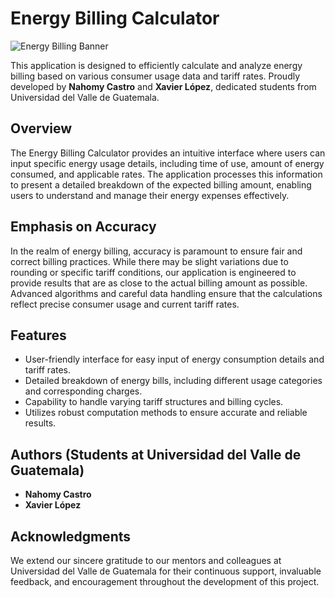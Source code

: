 # Energy Billing Calculator

![Energy Billing Banner](https://eegsa.com/wp-content/uploads/2020/10/FB_IMG_1604167290212-1-940x445.jpg)

This application is designed to efficiently calculate and analyze energy billing based on various consumer usage data and tariff rates. Proudly developed by **Nahomy Castro** and **Xavier López**, dedicated students from Universidad del Valle de Guatemala.

## Overview

The Energy Billing Calculator provides an intuitive interface where users can input specific energy usage details, including time of use, amount of energy consumed, and applicable rates. The application processes this information to present a detailed breakdown of the expected billing amount, enabling users to understand and manage their energy expenses effectively.

## Emphasis on Accuracy

In the realm of energy billing, accuracy is paramount to ensure fair and correct billing practices. While there may be slight variations due to rounding or specific tariff conditions, our application is engineered to provide results that are as close to the actual billing amount as possible. Advanced algorithms and careful data handling ensure that the calculations reflect precise consumer usage and current tariff rates.

## Features

- User-friendly interface for easy input of energy consumption details and tariff rates.
- Detailed breakdown of energy bills, including different usage categories and corresponding charges.
- Capability to handle varying tariff structures and billing cycles.
- Utilizes robust computation methods to ensure accurate and reliable results.

## Authors (Students at Universidad del Valle de Guatemala)

- **Nahomy Castro**
- **Xavier López**

## Acknowledgments

We extend our sincere gratitude to our mentors and colleagues at Universidad del Valle de Guatemala for their continuous support, invaluable feedback, and encouragement throughout the development of this project.
